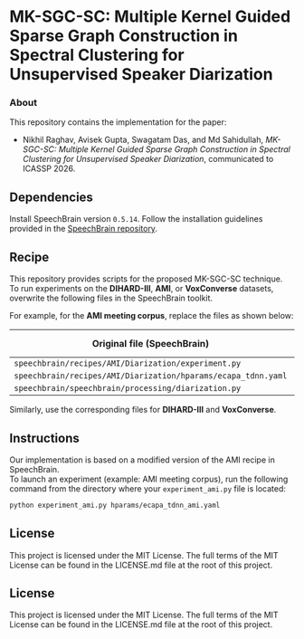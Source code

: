 # MK-SGC-SC: Multiple Kernel Guided Sparse Graph Construction in Spectral Clustering for Unsupervised Speaker Diarization

### About
This repository contains the implementation for the paper:  
- Nikhil Raghav, Avisek Gupta, Swagatam Das, and Md Sahidullah, *MK-SGC-SC: Multiple Kernel Guided Sparse Graph Construction in Spectral Clustering for Unsupervised Speaker Diarization*, communicated to ICASSP 2026.

## Dependencies
Install SpeechBrain version `0.5.14`.
Follow the installation guidelines provided in the [SpeechBrain repository](https://github.com/speechbrain/speechbrain).

## Recipe 
This repository provides scripts for the proposed MK-SGC-SC technique.  
To run experiments on the **DIHARD-III**, **AMI**, or **VoxConverse** datasets, overwrite the following files in the SpeechBrain toolkit.

For example, for the **AMI meeting corpus**, replace the files as shown below:

| Original file (SpeechBrain)                              | Replace with (from this repo)       |
|----------------------------------------------------------|-------------------------------------|
| `speechbrain/recipes/AMI/Diarization/experiment.py`      | `experiment_ami.py`                 |
| `speechbrain/recipes/AMI/Diarization/hparams/ecapa_tdnn.yaml` | `ecapa_tdnn_ami.yaml`               |
| `speechbrain/speechbrain/processing/diarization.py`      | `diarization_ami.py`                |
  
Similarly, use the corresponding files for **DIHARD-III** and **VoxConverse**.

## Instructions
Our implementation is based on a modified version of the AMI recipe in SpeechBrain.  
To launch an experiment (example: AMI meeting corpus), run the following command from the directory where your `experiment_ami.py` file is located:

```bash
python experiment_ami.py hparams/ecapa_tdnn_ami.yaml
```  
## License
This project is licensed under the MIT License. The full terms of the MIT License can be found in the LICENSE.md file at the root of this project.


## License
This project is licensed under the MIT License. The full terms of the MIT License can be found in the LICENSE.md file at the root of this project.

